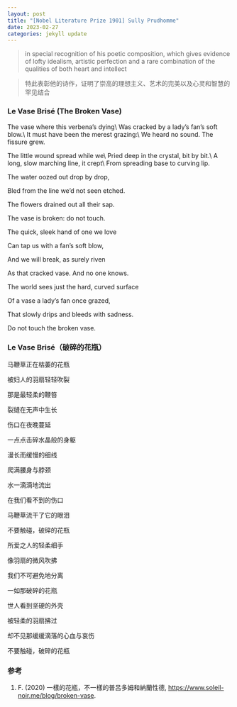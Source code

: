 ```yaml
---
layout: post
title: "[Nobel Literature Prize 1901] Sully Prudhomme"
date: 2023-02-27
categories: jekyll update
---
```


> in special recognition of his poetic composition, which gives evidence of lofty idealism, artistic perfection and a rare combination of the qualities of both heart and intellect

> 特此表彰他的诗作，证明了崇高的理想主义、艺术的完美以及心灵和智慧的罕见结合

### Le Vase Brisé (The Broken Vase)

The vase where this verbena’s dying\\
Was cracked by a lady’s fan’s soft blow.\\
It must have been the merest grazing:\\
We heard no sound. The fissure grew.

The little wound spread while we\\
Pried deep in the crystal, bit by bit.\\
A long, slow marching line, it crept\\
From spreading base to curving lip.


The water oozed out drop by drop,

Bled from the line we’d not seen etched.

The flowers drained out all their sap.

The vase is broken: do not touch.


The quick, sleek hand of one we love

Can tap us with a fan’s soft blow,

And we will break, as surely riven

As that cracked vase. And no one knows.


The world sees just the hard, curved surface

Of a vase a lady’s fan once grazed,

That slowly drips and bleeds with sadness.

Do not touch the broken vase.

### Le Vase Brisé（破碎的花瓶）

马鞭草正在枯萎的花瓶

被妇人的羽扇轻轻吹裂

那是最轻柔的鞭笞

裂缝在无声中生长


伤口在夜晚蔓延

一点点击碎水晶般的身躯

漫长而缓慢的细线

爬满腰身与脖颈


水一滴滴地流出

在我们看不到的伤口

马鞭草流干了它的眼泪

不要触碰，破碎的花瓶


所爱之人的轻柔细手

像羽扇的微风吹拂

我们不可避免地分离

一如那破碎的花瓶


世人看到坚硬的外壳

被轻柔的羽扇拂过

却不见那缓缓滴落的心血与哀伤

不要触碰，破碎的花瓶

### 参考

1. F. (2020) 一樣的花瓶，不一樣的普呂多姆和納蘭性德, <https://www.soleil-noir.me/blog/broken-vase>.
